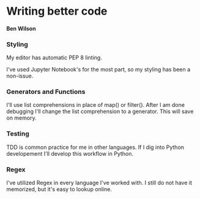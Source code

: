 # Writing better code
#### Ben Wilson

### Styling
My editor has automatic PEP 8 linting.

I've used Jupyter Notebook's for the most part, so my styling has been a non-issue.

### Generators and Functions
I'll use list comprehensions in place of map() or filter().
After I am done debugging I'll change the list comprehension to a generator. This will save on memory.

### Testing
TDD is common practice for me in other languages. If I dig into Python developement I'll develop this workflow in Python.

### Regex
I've utilized Regex in every language I've worked with. I still do not have it memorized, but it's easy to lookup online.
